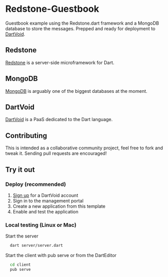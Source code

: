 Redstone-Guestbook
==================

Guestbook example using the Redstone.dart framework and a MongoDB database to store the messages. 
Prepped and ready for deployment to [DartVoid](http://www.dartvoid.com/).

## Redstone

[Redstone](https://github.com/luizmineo/redstone.dart) is a server-side microframework for Dart.

## MongoDB

[MongoDB](https://github.com/mongodb/mongo) is arguably one of the biggest databases at the moment.

## DartVoid

[DartVoid](http://www.dartvoid.com/) is a PaaS dedicated to the Dart language.

## Contributing

This is intended as a collaborative community project, feel free to fork and tweak it. Sending pull requests are encouraged!

## Try it out

### Deploy (recommended)

1. [Sign up](http://www.dartvoid.com/signup/) for a DartVoid account
2. Sign in to the management portal
3. Create a new application from this template
4. Enable and test the application

### Local testing (Linux or Mac)

Start the server

```bash
  dart server/server.dart
```

Start the client with pub serve or from the DartEditor

```bash
  cd client
  pub serve
```

